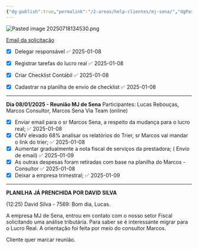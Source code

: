 ```yaml
---
{"dg-publish":true,"permalink":"/2-areas/help-clientes/mj-sena/","dgPassFrontmatter":true,"created":"2024-12-23T11:27:53.592-03:00","updated":"2025-07-18T14:11:29.014-03:00"}
---
```


![Pasted image 20250718134530.png](/img/user/4.%20ARQUIVOS/Pasted%20image%2020250718134530.png)



[Email da solicitação](obsidian://opengate?title=Email%20da%20solicita%C3%A7%C3%A3o&url=https%3A%2F%2Fmail.google.com%2Fmail%2Fu%2F0%2F%23inbox%2FFMfcgzQZSsHbVPZBZTZgfCmQKSbpPcpq)



- [x] Delegar responsável ✅ 2025-01-08
- [x] Registrar tarefas do lucro real ✅ 2025-01-08
- [x] Criar Checklist Contábil ✅ 2025-01-08
- [x] Cadastrar na planilha de envio de checklist ✅ 2025-01-08




---

**Dia 08/01/2025  - Reunião MJ de Sena**
Participantes: Lucas Rebouças, Marcos Consultor, Marcos Sena
Via Team (online)

- [x] Enviar email para o sr Marcos Sena, a respeito da mudança para o lucro real; ✅ 2025-01-08
- [x] CMV  elevado 68% analisar os relatórios do Trier, sr Marcos vai mandar o link do trier; ✅ 2025-01-08
- [x] Aumentar gradualmente a nota fiscal de serviços da prestadora; ( Envio de email) ✅ 2025-01-09
- [x] As outras despesas foram retiradas com base na planilha do Marcos - Consultor ✅ 2025-01-08
- [x] Deixar a empresa trimestral; ✅ 2025-01-09

---



**PLANILHA JÁ PRENCHIDA POR DAVID SILVA**

(12:25) David Silva - 7569: Bom dia, Lucas.

A empresa MJ de Sena, entrou em contato com o nosso setor Fiscal solicitando uma análise tributária.
Para saber se é interessante migrar para o Lucro Real.
A orientação foi feita por meio do consultor Marcos.

Cliente quer marcar reunião.